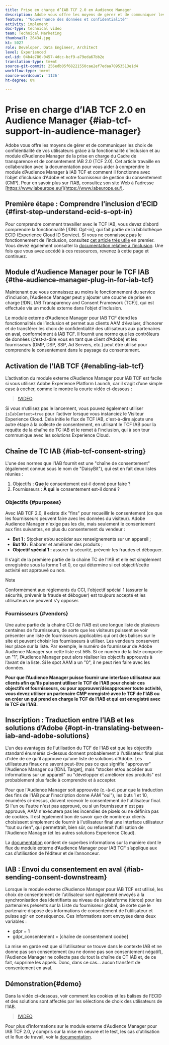 ```yaml
---
title: Prise en charge d’IAB TCF 2.0 en Audience Manager
description: Adobe vous offre les moyens de gérer et de communiquer les choix de confidentialité de vos utilisateurs grâce à la fonctionnalité d’inclusion et au module d’Audience Manager de la prise en charge du Cadre de transparence et de consentement IAB 2.0 (TCF 2.0). Cet article travaille en collaboration avec la documentation pour vous aider à comprendre le module d’Audience Manager à IAB TCF et comment il fonctionne avec l’objet d’inclusion d’Adobe et votre fournisseur de gestion du consentement (CMP).
feature: '"Gouvernance des données et confidentialité"'
activity: implement
doc-type: technical video
team: Technical Marketing
thumbnail: 26434.jpg
kt: 5027
role: Developer, Data Engineer, Architect
level: Experienced
exl-id: 04b4e786-0457-4dcc-bcf9-a79eda67bb2e
translation-type: tm+mt
source-git-commit: 256edb05f68221550cae2ef7edaa70953513e1d4
workflow-type: tm+mt
source-wordcount: '1126'
ht-degree: 0%

---
```


# Prise en charge d’IAB TCF 2.0 en Audience Manager {#iab-tcf-support-in-audience-manager}

Adobe vous offre les moyens de gérer et de communiquer les choix de confidentialité de vos utilisateurs grâce à la fonctionnalité d’inclusion et au module d’Audience Manager de la prise en charge du Cadre de transparence et de consentement IAB 2.0 (TCF 2.0). Cet article travaille en collaboration avec la documentation pour vous aider à comprendre le module d’Audience Manager à IAB TCF et comment il fonctionne avec l’objet d’inclusion d’Adobe et votre fournisseur de gestion du consentement (CMP). Pour en savoir plus sur l&#39;IAB, consultez son site Web à l&#39;adresse [https://www.iabeurope.eu/](https://www.iabeurope.eu/).

## Première étape : Comprendre l’inclusion d’ECID {#first-step-understand-ecid-s-opt-in}

Pour comprendre comment travailler avec le TCF IAB, vous devez d’abord comprendre la fonctionnalité [!DNL Opt-in], qui fait partie de la bibliothèque ECID (Experience Cloud ID Service). Si vous ne connaissez pas le fonctionnement de l’inclusion, consultez [cet article très utile](https://docs.adobe.com/content/help/en/core-services-learn/tutorials/id-service/use-opt-in-to-control-experience-cloud-activities-based-on-user-consent.html) en premier. Vous devez également consulter la [documentation relative à l’inclusion](https://docs.adobe.com/content/help/fr-FR/id-service/using/implementation/opt-in-service/optin-overview.html). Une fois que vous avez accédé à ces ressources, revenez à cette page et continuez.

## Module d&#39;Audience Manager pour le TCF IAB {#the-audience-manager-plug-in-for-iab-tcf}

Maintenant que vous connaissez au moins le fonctionnement du service d’inclusion, l’Audience Manager peut y ajouter une couche de prise en charge [!DNL IAB Transparency and Consent Framework (TCF)], qui est effectuée via un module externe dans l’objet d’inclusion.

Le module externe d’Audience Manager pour IAB TCF étend les fonctionnalités de l’inclusion et permet aux clients AAM d’évaluer, d’honorer et de transférer les choix de confidentialité des utilisateurs aux partenaires en aval, conformément à IAB TCF. Il fournit une norme que les contrôleurs de données (c’est-à-dire vous en tant que client d’Adobe) et les fournisseurs (DMP, DSP, SSP, Ad Servers, etc.) peut être utilisé pour comprendre le consentement dans le paysage du consentement.

## Activation de l&#39;IAB TCF {#enabling-iab-tcf}

L’activation du module externe d’Audience Manager pour IAB TCF est facile si vous utilisez Adobe Experience Platform Launch, car il s’agit d’une simple case à cocher, comme le montre la courte vidéo ci-dessous :

>[!VIDEO](https://video.tv.adobe.com/v/26433/?quality=12)

Si vous n’utilisez pas le lancement, vous pouvez également utiliser `isIabContext=true` pour l’activer lorsque vous instanciez le Visiteur Experience Cloud. Cela initie le flux de TCF IAB, c&#39;est-à-dire ajoute une autre étape à la collecte de consentement, en utilisant le TCF IAB pour la requête de la chaîne de TC IAB et le remet à l&#39;inclusion, qui à son tour communique avec les solutions Experience Cloud.

## Chaîne de TC IAB {#iab-tcf-consent-string}

L&#39;une des normes que l&#39;IAB fournit est une &quot;chaîne de consentement&quot; (également connue sous le nom de &quot;DaisyBit&quot;), qui est en fait deux listes réunies :

1. Objectifs : **Que** le consentement est-il donné pour faire ?
1. Fournisseurs : **À qui** le consentement est-il donné ?

### Objectifs {#purposes}

Avec IAB TCF 2.0, il existe dix &quot;fins&quot; pour recueillir le consentement (ce que les fournisseurs peuvent faire avec les données du visiteur). Adobe Audience Manager n&#39;exige pas les dix, mais seulement le consentement aux fins suivantes, en plus du consentement du vendeur :

* **But 1 :** Stocker et/ou accéder aux renseignements sur un appareil ;
* **But 10 :** Élaborer et améliorer des produits ;
* **Objectif spécial 1 :** assurer la sécurité, prévenir les fraudes et déboguer.

Il s’agit de la première partie de la chaîne TC de l’IAB et elle est simplement enregistrée sous la forme 1 et 0, ce qui détermine si cet objectif/cette activité est approuvé ou non.

>[!NOTE]
>
>Conformément aux règlements du CCI, l&#39;objectif spécial 1 (assurer la sécurité, prévenir la fraude et déboguer) est toujours accepté et les utilisateurs ne peuvent s&#39;y opposer.

### Fournisseurs {#vendors}

Une autre partie de la chaîne CCI de l&#39;IAB est une longue liste de plusieurs centaines de fournisseurs, de sorte que les visiteurs puissent se voir présenter une liste de fournisseurs applicables qui ont des balises sur le site et peuvent choisir les fournisseurs à utiliser. Les vendeurs conservent leur place sur la liste. Par exemple, le numéro de fournisseur de Adobe Audience Manager sur cette liste est 565. Si ce numéro de la liste comporte un &quot;1&quot;, l’Audience Manager peut alors réaliser les objectifs approuvés à l’avant de la liste. Si le spot AAM a un &quot;0&quot;, il ne peut rien faire avec les données.

**Pour que l’Audience Manager puisse fournir une interface utilisateur aux clients afin qu’ils puissent utiliser le TCF de l’IAB pour choisir ces objectifs et fournisseurs, ou pour approuver/désapprouver toute activité, vous devez utiliser un partenaire CMP enregistré avec le TCF de l’IAB ou en créer un qui prend en charge le TCF de l’IAB et qui est enregistré avec le TCF de l’IAB.**

## Inscription : Traduction entre l’IAB et les solutions d’Adobe {#opt-in-translating-between-iab-and-adobe-solutions}

L&#39;un des avantages de l&#39;utilisation du TCF de l&#39;IAB est que les objectifs standard énumérés ci-dessus donnent probablement à l&#39;utilisateur final plus d&#39;idée de ce qu&#39;il approuve qu&#39;une liste de solutions d&#39;Adobe. Les utilisateurs finaux ne savent peut-être pas ce que signifie &quot;approuver&quot; l&#39;Audience Manager ou [!DNL Target], mais &quot;stocker et/ou accéder aux informations sur un appareil&quot; ou &quot;développer et améliorer des produits&quot; est probablement plus facile à comprendre et à accepter.

Pour que l&#39;Audience Manager soit approuvée (c.-à-d. pour que la traduction des fins de l&#39;IAB pour l&#39;inscription donne AAM &quot;oui&quot;), les buts 1 et 10, énumérés ci-dessus, doivent recevoir le consentement de l&#39;utilisateur final. Si l&#39;un ou l&#39;autre n&#39;est pas approuvé, ou si un fournisseur n&#39;est pas approuvé, AAM n&#39;exécutera pas les incendies de pixels ou ne définira pas de cookies. Il est également bon de savoir que de nombreux clients choisissent simplement de fournir à l&#39;utilisateur final une interface utilisateur &quot;tout ou rien&quot;, qui permettrait, bien sûr, ou refuserait l&#39;utilisation de l&#39;Audience Manager (et les autres solutions Experience Cloud).

La [documentation](https://marketing.adobe.com/resources/help/en_US/aam/aam-iab-plugin.html) contient de superbes informations sur la manière dont le flux du module externe d’Audience Manager pour IAB TCF s’applique aux cas d’utilisation de l’éditeur et de l’annonceur.

## IAB : Envoi du consentement en aval {#iab-sending-consent-downstream}

Lorsque le module externe d’Audience Manager pour IAB TCF est utilisé, les choix de consentement de l’utilisateur sont également envoyés à la synchronisation des identifiants au niveau de la plateforme (tierce) pour les partenaires présents sur la Liste du fournisseur global, de sorte que le partenaire dispose des informations de consentement de l’utilisateur et puisse agir en conséquence. Ces informations sont envoyées dans deux variables :

* gdpr = 1
* gdpr_consentement = [chaîne de consentement codée]

La mise en garde est que si l’utilisateur se trouve dans le contexte IAB et ne donne pas son consentement (ou ne donne pas son consentement négatif), l’Audience Manager ne collecte pas du tout la chaîne de CT IAB et, de ce fait, supprime les appels. Donc, dans ce cas... aucun transfert de consentement en aval.

## Démonstration{#demo}

Dans la vidéo ci-dessous, voir comment les cookies et les balises de l’ECID et des solutions sont affectés par les sélections de choix des utilisateurs de l’IAB.

>[!VIDEO](https://video.tv.adobe.com/v/26434/?quality=12)

Pour plus d’informations sur le module externe d’Audience Manager pour IAB TCF 2.0, y compris sur la mise en oeuvre et le test, les cas d’utilisation et le flux de travail, voir la [documentation](https://docs.adobe.com/content/help/en/audience-manager/user-guide/overview/data-privacy/consent-management/aam-iab-plugin.html).

